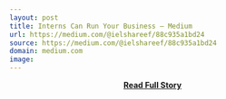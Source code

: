 ```yaml
---
layout: post
title: Interns Can Run Your Business — Medium
url: https://medium.com/@ielshareef/88c935a1bd24
source: https://medium.com/@ielshareef/88c935a1bd24
domain: medium.com
image: 
---
```


<p></p>
<center><p><a href="https://medium.com/@ielshareef/88c935a1bd24" style='padding:25px; font-sze:18px; font-weight: bold;'>Read Full Story</a></p></center>
